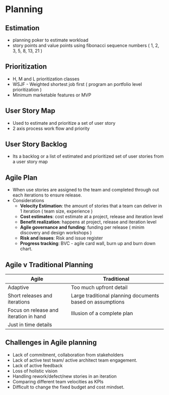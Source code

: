 # Planning

## Estimation

- planning poker to estimate workload
- story points and value points using fibonacci sequence numbers ( 1, 2, 3, 5, 8, 13, 21 )

## Prioritization

- H, M and L prioritization classes
- WSJF - Weighted shortest job first ( program an portfolio level prioritization )
- Minimum marketable features or MVP

## User Story Map

- Used to estimate and prioritize a set of user story
- 2 axis process work flow and priority

## User Story Backlog

- Its a backlog or a list of estimated and prioritized set of user stories from a user story map

## Agile Plan

- When use stories are assigned to the team and completed through out each iterations to ensure release.
- Considerations
  - **Velocity Estimation**: the amount of stories that a team can deliver in 1 iteration ( team size, experience )
  - **Cost estimates**: cost estimate at a project, release and iteration level
  - **Benefit realization**: happens at project, release and iteration level
  - **Agile governance and funding**: funding per release ( minim discovery and design workshops )
  - **Risk and issues**: Risk and issue register
  - **Progress tracking**: BVC - agile card wall, burn up and burn down chart.

## Agile v Traditional Planning

| Agile | Traditional |
|---|---|
| Adaptive | Too much upfront detail |
| Short releases and iterations | Large traditional planning documents based on assumptions |
| Focus on release and iteration in hand | Illusion of a complete plan |
| Just in time details |

## Challenges in Agile planning

- Lack of commitment, collaboration from stakeholders
- Lack of active test team/ active architect team engagement.
- Lack of active feedback
- Loss of holistic vision
- Handling rework/defect/new stories in an iteration
- Comparing different team velocities as KPIs
- Difficult to change the fixed budget and cost mindset.

